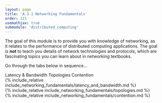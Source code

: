 ```yaml
---
layout: page
title: 'A.3.1 Networking Fundamentals'
order: 131
usemathjax: true
submodule: 'distributed_computing'
---
```


The goal of this module is to provide you with knowledge of networking, as
it relates to the performance of distributed computing applications.  The
goal is **not** to teach you details of network technologies and protocols,
which are fascinating topics you can learn about in networking textbooks.

Go through the tabs below in sequence...

<div class="ui pointing secondary menu">
  <a class="item " data-tab="first">Latency & Bandwidth</a>
  <a class="item " data-tab="second">Topologies</a>
  <a class="item " data-tab="third">Contention</a>
</div>

<div markdown="1" class="ui tab segment active" data-tab="first" >
  {% include_relative include_networking_fundamentals/latency_and_bandwidth.md %}
</div>
<div markdown="1" class="ui tab segment" data-tab="second">
  {% include_relative include_networking_fundamentals/topologies.md %}
</div>
<div markdown="1" class="ui tab segment " data-tab="third">
  {% include_relative include_networking_fundamentals/contention.md %}
</div>

